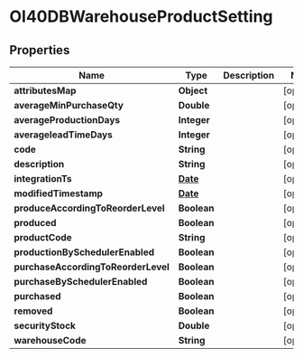 
# OI40DBWarehouseProductSetting

## Properties
Name | Type | Description | Notes
------------ | ------------- | ------------- | -------------
**attributesMap** | **Object** |  |  [optional]
**averageMinPurchaseQty** | **Double** |  |  [optional]
**averageProductionDays** | **Integer** |  |  [optional]
**averageleadTimeDays** | **Integer** |  |  [optional]
**code** | **String** |  |  [optional]
**description** | **String** |  |  [optional]
**integrationTs** | [**Date**](Date.md) |  |  [optional]
**modifiedTimestamp** | [**Date**](Date.md) |  |  [optional]
**produceAccordingToReorderLevel** | **Boolean** |  |  [optional]
**produced** | **Boolean** |  |  [optional]
**productCode** | **String** |  |  [optional]
**productionBySchedulerEnabled** | **Boolean** |  |  [optional]
**purchaseAccordingToReorderLevel** | **Boolean** |  |  [optional]
**purchaseBySchedulerEnabled** | **Boolean** |  |  [optional]
**purchased** | **Boolean** |  |  [optional]
**removed** | **Boolean** |  |  [optional]
**securityStock** | **Double** |  |  [optional]
**warehouseCode** | **String** |  |  [optional]



